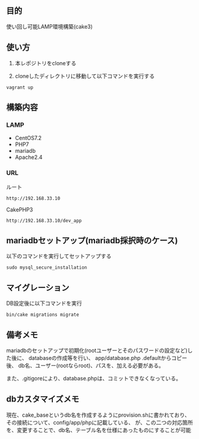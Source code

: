 ## 目的

使い回し可能LAMP環境構築(cake3)

## 使い方

1. 本レポジトリをcloneする

2. cloneしたディレクトリに移動して以下コマンドを実行する

```
vagrant up
```

## 構築内容

### LAMP

* CentOS7.2
* PHP7
* mariadb
* Apache2.4

### URL

ルート

```
http://192.168.33.10
```

CakePHP3

```
http://192.168.33.10/dev_app
```

## mariadbセットアップ(mariadb採択時のケース)
以下のコマンドを実行してセットアップする
```
sudo mysql_secure_installation
```

## マイグレーション
DB設定後に以下コマンドを実行
```
bin/cake migrations migrate
```

## 備考メモ

mariadbのセットアップで初期化(rootユーザーとそのパスワードの設定など)した後に、
databaseの作成等を行い、
app/database.php .defaultからコピー後、
db名、ユーザー(rootならroot)、パスを、加える必要がある。

また、.gitigoreにより、database.phpは、コミットできなくなっている。

## dbカスタマイズメモ

現在、cake_baseというdb名を作成するようにprovision.shに書かれており、
その接続について、config/app/phpに記載している、
が、この二つの対応箇所を、変更することで、db名、テーブル名を仕様にあったものにすることが可能
